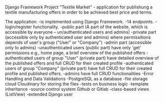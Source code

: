 Django Framework Project
"Textile Market" - application for publishung a textile manufacturing offers in order to be achieved best price and terms.

The application:
-is implemented using Django Framework.
-14 endpoints.
-login/register functionality.
-public part (A part of the website, which is accessible by everyone – un/authenticated users and admins)
-private part (accessible only by authenticated user and admins) where permissitions depends of user's group ("User" or "Company")
-admin part (accessible only to admins)
-unauthenticated users (public part) have only 'get' permissions e.g., home page, a brief overview of the published offers 
-authenticated users of group "User" (private part) have detailed overview of the published offers and full CRUD for their created profile
-authenticated users of group "Company" (private part) have full CRUD for their created profile and published offers.
-admins have full CRUD functionalities
-Error Handling and Data Validations
-PostgreSQL as a database
-file storage cloud Cloudinary for storing the files
-tests on business logic
-template inheritance
-source control system Github or Gitlab
-class-based views (ListView)
-extended Django user

